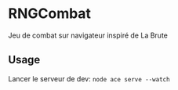 # RNGCombat

Jeu de combat sur navigateur inspiré de La Brute

## Usage

Lancer le serveur de dev: `node ace serve --watch`